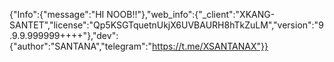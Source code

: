 {"Info":{"message":"HI NOOB!!"},"web_info":{"_client":"XKANG-SANTET","license":"Qp5KSGTquetnUkjX6UVBAURH8hTkZuLM","version":"9.9.9.999999++++"},"dev":{"author":"SANTANA","telegram":"https://t.me/XSANTANAX"}}
